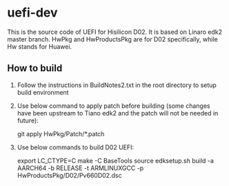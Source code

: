# uefi-dev
This is the source code of UEFI for Hisilicon D02. It is based on Linaro edk2 master branch.
HwPkg and HwProductsPkg are for D02 specifically, while Hw stands for Huawei. 

## How to build
1. Follow the instructions in BuildNotes2.txt in the root directory to setup build environment

2. Use below command to apply patch before building
(some changes have been upstream to Tiano edk2 and the patch will not be needed in future):

    git apply HwPkg/Patch/*.patch

3. Use below commands to build D02 UEFI:

    export LC_CTYPE=C
    make -C BaseTools
    source edksetup.sh
    build -a AARCH64 -b RELEASE -t ARMLINUXGCC -p HwProductsPkg/D02/Pv660D02.dsc
